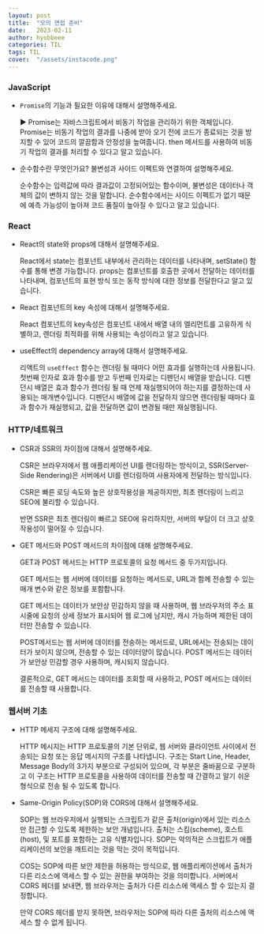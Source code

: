 ```yaml
---
layout: post
title:  "모의 면접 준비"
date:   2023-02-11
author: hyobbeee
categories: TIL
tags: TIL 
cover:  "/assets/instacode.png"
---
```


### **JavaScript**

- `Promise`의 기능과 필요한 이유에 대해서 설명해주세요.
    
    ▶︎ Promise는 자바스크립트에서 비동기 작업을 관리하기 위한 객체입니다. Promise는 비동기 작업의 결과를 나중에 받아 오기 전에 코드가 종료되는 것을 방지할 수 있어 코드의 깔끔함과 안정성을 높여줍니다. then 메서드를 사용하여 비동기 작업의 결과를 처리할 수 있다고 알고 있습니다.
    
- 순수함수란 무엇인가요? 불변성과 사이드 이펙트와 연결하여 설명해주세요.
    
    순수함수는 입력값에 따라 결과값이 고정되어있는 함수이며, 불변성은 데이터나 객체의 값이 변하지 않는 것을 말합니다. 순수함수에서는 사이드 이펙트가 없기 때문에 예측 가능성이 높아져 코드 품질이 높아질 수 있다고 알고 있습니다.
    

### **React**

- React의 state와 props에 대해서 설명해주세요.
    
    React에서 state는 컴포넌트 내부에서 관리하는 데이터를 나타내며, setState() 함수를 통해 변경 가능합니다. props는 컴포넌트를 호출한 곳에서 전달하는 데이터를 나타내며, 컴포넌트의 표현 방식 또는 동작 방식에 대한 정보를 전달한다고 알고 있습니다.
    
- React 컴포넌트의 key 속성에 대해서 설명해주세요.
    
    React 컴포넌트의 key속성은 컴포넌트 내에서 배열 내의 엘리먼트를 고유하게 식별하고, 렌더링 최적화를 위해 사용되는 속성이라고 알고 있습니다.
    
- useEffect의 dependency array에 대해서 설명해주세요.
    
    리액트의 `useEffect` 함수는 렌더링 될 때마다 어떤 효과를 실행하는데 사용됩니다. 첫번째 인자로 효과 함수를 받고 두번째 인자로는 디펜던시 배열을 받습니다. 디펜던시 배열은 효과 함수가 렌더링 될 때 언제 재실행되어야 하는지를 결정하는데 사용되는 매개변수입니다. 디펜던시 배열에 값을 전달하지 않으면 렌더링될 때마다 효과 함수가 재실행되고, 값을 전달하면 값이 변경될 때만 재실행됩니다.
    

### **HTTP/네트워크**

- CSR과 SSR의 차이점에 대해서 설명해주세요.
    
    CSR은 브라우저에서 웹 애플리케이션 UI를 렌더링하는 방식이고, SSR(Server-Side Rendering)은 서버에서 UI를 렌더링하여 사용자에게 전달하는 방식입니다. 
    
    CSR은 빠른 로딩 속도와 높은 상호작용성을 제공하지만, 최초 렌더링이 느리고 SEO에 불리할 수 있습니다. 
    
    반면 SSR은 최초 렌더링이 빠르고 SEO에 유리하지만, 서버의 부담이 더 크고 상호작용성이 떨어질 수 있습니다.
    
- GET 메서드와 POST 메서드의 차이점에 대해 설명해주세요.
    
    GET과 POST 메서드는 HTTP 프로토콜의 요청 메서드 중 두가지입니다.
    
    GET 메서드는 웹 서버에 데이터를 요청하는 메서드로, URL과 함께 전송할 수 있는 매개 변수와 같은 정보를 포함합니다.
    
    GET 메서드는 데이터가 보안상 민감하지 않을 때 사용하며, 웹 브라우저의 주소 표시줄에 요청의 상세 정보가 표시되어 웹 로그에 남지만, 캐시 가능하며 제한된 데이터만 전송할 수 있습니다.
    
    POST메서드는 웹 서버에 데이터를 전송하는 메서드로, URL에서는 전송되는 데이터가 보이지 않으며, 전송할 수 있는 데이터양이 많습니다. POST 메서드는 데이터가 보안상 민감할 경우 사용하며, 캐시되지 않습니다.
    
    결론적으로, GET 메서드는 데이터를 조회할 때 사용하고, POST 메서드는 데이터를 전송할 때 사용합니다.
    

### **웹서버 기초**

- HTTP 메세지 구조에 대해 설명해주세요.
    
    HTTP 메시지는 HTTP 프로토콜의 기본 단위로, 웹 서버와 클라이언트 사이에서 전송되는 요청 또는 응답 메시지의 구조를 나타냅니다. 구조는 Start Line, Header, Message Body의 3가지 부분으로 구성되어 있으며, 각 부분은 줄바꿈으로 구분하고 이 구조는 HTTP 프로토콜을 사용하여 데이터를 전송할 때 간결하고 알기 쉬운 형식으로 전송 될 수 있도록 합니다.
    
- Same-Origin Policy(SOP)와 CORS에 대해서 설명해주세요.
    
    SOP는 웹 브라우저에서 실행되는 스크립트가 같은 출처(origin)에서 있는 리소스만 접근할 수 있도록 제한하는 보안 개념입니다. 출처는 스킴(scheme), 호스트(host), 및 포트를 포함하는 고유 식별자입니다. SOP는 악의적은 스크립트가 애플리케이션의 보안을 깨트리는 것을 막는 것이 목적입니다.
    
    COS는 SOP에 따른 보안 제한을 허용하는 방식으로, 웹 애플리케이션에서 출처가 다른 리소스에 액세스 할 수 있는 권한을 부여하는 것을 의미합니다. 서버에서 CORS 헤더를 보내면, 웹 브라우저는 출처가 다른 리소스에 액세스 할 수 있는지 결정합니다.
    
    만약 CORS 헤더를 받지 못하면, 브라우저는 SOP에 따라 다른 출처의 리소스에 액세스 할 수 없게 됩니다.